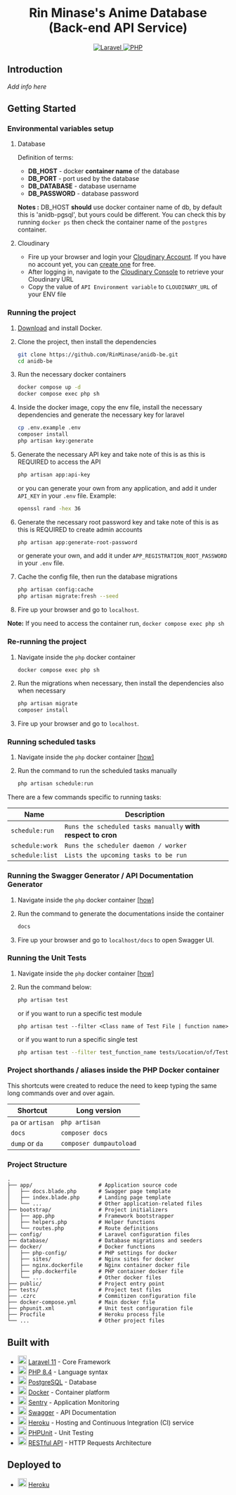 <h1 align="center"> Rin Minase's Anime Database<br>(Back-end API Service) </h1>

<p align="center">
    <a href="https://laravel.com">
        <img alt="Laravel" src="https://img.shields.io/badge/laravel-11-red.svg?logo=laravel&logoColor=white&style=for-the-badge">
    </a>
    <a href="https://php.net">
        <img alt="PHP" src="https://img.shields.io/badge/php-8.4-blue.svg?logo=php&logoColor=white&style=for-the-badge">
    </a>
</p>

## Introduction
_Add info here_

## Getting Started

### Environmental variables setup

1. Database

    Definition of terms:
    - **DB_HOST** - docker **container name** of the database
    - **DB_PORT** - port used by the database
    - **DB_DATABASE** - database username
    - **DB_PASSWORD** - database password

    **Notes :** DB_HOST **should** use docker container name of db, by default this is 'anidb-pgsql', but yours could be different. You can check this by running `docker ps` then check the container name of the `postgres` container.

2. Cloudinary
    - Fire up your browser and login your [Cloudinary Account](https://cloudinary.com/users/login). If you have no account yet, you can [create one](https://cloudinary.com/users/register/free) for free.
    - After logging in, navigate to the [Cloudinary Console](https://cloudinary.com/console) to retrieve your Cloudinary URL
    - Copy the value of `API Environment variable` to `CLOUDINARY_URL` of your ENV file


### Running the project

1. [Download](https://www.docker.com/products/docker-desktop) and install Docker.

2. Clone the project, then install the dependencies

    ```bash
    git clone https://github.com/RinMinase/anidb-be.git
    cd anidb-be
    ```

3. Run the necessary docker containers

    ```bash
    docker compose up -d
    docker compose exec php sh
    ```

4. Inside the docker image, copy the env file, install the necessary dependencies and generate the necessary key for laravel

    ```bash
    cp .env.example .env
    composer install
    php artisan key:generate
    ```

5. Generate the necessary API key and take note of this is as this is REQUIRED to access the API

    ```bash
    php artisan app:api-key
    ```
    or you can generate your own from any application, and add it under `API_KEY` in your `.env` file. Example:
    ```bash
    openssl rand -hex 36
    ```

6. Generate the necessary root password key and take note of this is as this is REQUIRED to create admin accounts

    ```bash
    php artisan app:generate-root-password
    ```
    or generate your own, and add it under `APP_REGISTRATION_ROOT_PASSWORD` in your `.env` file.

7. Cache the config file, then run the database migrations

    ```bash
    php artisan config:cache
    php artisan migrate:fresh --seed
    ```

7. Fire up your browser and go to `localhost`.

**Note:**
If you need to access the container run, `docker compose exec php sh`


### Re-running the project

1. Navigate inside the `php` docker container

    ```bash
    docker compose exec php sh
    ```

2. Run the migrations when necessary, then install the dependencies also when necessary

    ```bash
    php artisan migrate
    composer install
    ```

3. Fire up your browser and go to `localhost`.


### Running scheduled tasks

1. Navigate inside the `php` docker container [[how]](#re-running-the-project)

2. Run the command to run the scheduled tasks manually

    ```bash
    php artisan schedule:run
    ```

There are a few commands specific to running tasks:

| Name              | Description                                                  |
| ----------------- | ------------------------------------------------------------ |
| `schedule:run`    | `Runs the scheduled tasks manually` **with respect to cron** |
| `schedule:work`   | `Runs the scheduler daemon / worker`                         |
| `schedule:list`   | `Lists the upcoming tasks to be run`                         |


### Running the Swagger Generator / API Documentation Generator

1. Navigate inside the `php` docker container [[how]](#re-running-the-project)

2. Run the command to generate the documentations inside the container

    ```bash
    docs
    ```

3. Fire up your browser and go to `localhost/docs` to open Swagger UI.

### Running the Unit Tests
1. Navigate inside the `php` docker container [[how]](#re-running-the-project)

2. Run the command below:
    ```bash
    php artisan test
    ```
    or if you want to run a specific test module
    ```
    php artisan test --filter <Class name of Test File | function name>
    ```
    or if you want to run a specific single test
    ```bash
    php artisan test --filter test_function_name tests/Location/of/TestCase.php
    ```

### Project shorthands / aliases inside the PHP Docker container

This shortcuts were created to reduce the need to keep typing the same long commands over and over again.

| Shortcut          | Long version            |
| ----------------- | ----------------------- |
| `pa` or `artisan` | `php artisan`           |
| `docs`            | `composer docs`         |
| `dump` or `da`    | `composer dumpautoload` |


### Project Structure
    .
    ├── app/                     # Application source code
    │   ├── docs.blade.php       # Swagger page template
    │   ├── index.blade.php      # Landing page template
    │   └── ...                  # Other application-related files
    ├── bootstrap/               # Project initializers
    │   ├── app.php              # Framework bootstrapper
    │   ├── helpers.php          # Helper functions
    │   └── routes.php           # Route definitions
    ├── config/                  # Laravel configuration files
    ├── database/                # Database migrations and seeders
    ├── docker/                  # Docker functions
    │   ├── php-config/          # PHP settings for docker
    │   ├── sites/               # Nginx sites for docker
    │   ├── nginx.dockerfile     # Nginx container docker file
    │   ├── php.dockerfile       # PHP container docker file
    │   └── ...                  # Other docker files
    ├── public/                  # Project entry point
    ├── tests/                   # Project test files
    ├── .czrc                    # Commitizen configuration file
    ├── docker-compose.yml       # Main docker file
    ├── phpunit.xml              # Unit test configuration file
    ├── Procfile                 # Heroku process file
    └── ...                      # Other project files

## Built with
* <img width=20 height=20 src="https://laravel.com/img/favicon/favicon.ico"> [Laravel 11](https://laravel.com) - Core Framework
* <img width=20 height=20 src="https://www.php.net/favicon.ico"> [PHP 8.4](https://php.net) - Language syntax
* <img width=20 height=20 src="https://www.postgresql.org/favicon.ico"> [PostgreSQL](https://www.postgresql.org) - Database
* <img width=20 height=20 src="https://www.docker.com/wp-content/uploads/2022/03/vertical-logo-monochromatic-480x411.png"> [Docker](https://www.docker.com) - Container platform
* <img width=20 height=20 src="https://sentry.io/static/favicon-46f8676a36982f8eb852ac6860387755.ico"> [Sentry](https://sentry.io/) - Application Monitoring
* <img width=20 height=20 src="https://static1.smartbear.co/swagger/media/assets/swagger_fav.png"> [Swagger](https://swagger.io/) - API Documentation
* <img width=20 height=20 src="https://www.herokucdn.com/favicons/favicon.ico"> [Heroku](https://www.heroku.com) - Hosting and Continuous Integration (CI) service
* <img width=20 height=20 src="https://phpunit.de/favicon-32x32.png"> [PHPUnit](https://phpunit.de/) - Unit Testing
* <img width=20 height=20 src="https://restfulapi.net/wp-content/uploads/rest.png"> [RESTful API](https://restfulapi.net) - HTTP Requests Architecture

## Deployed to
* <img width=20 height=20 src="https://www.herokucdn.com/favicons/favicon.ico"> [Heroku](http://rin-anidb.herokuapp.com)
